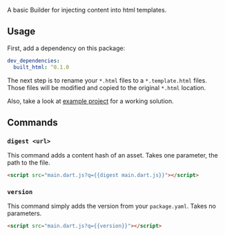 A basic Builder for injecting content into html templates.

## Usage

First, add a dependency on this package:

```yaml
dev_dependencies:
  built_html: ^0.1.0
```

The next step is to rename your `*.html` files to a `*.template.html` files. Those files will be modified and copied to the original `*.html` location.

Also, take a look at [example project](example/) for a working solution.

## Commands

### `digest <url>`

This command adds a content hash of an asset. Takes one parameter, the path to the file.

```html
<script src="main.dart.js?q={{digest main.dart.js}}"></script>
```

### `version`

This command simply adds the version from your `package.yaml`. Takes no parameters.

```html
<script src="main.dart.js?q={{version}}"></script>
```
